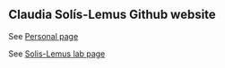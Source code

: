 ## Claudia Sol&iacute;s-Lemus Github website

See [Personal page](http://crsl4.github.io/)

See [Solis-Lemus lab page](https://solislemuslab.github.io/)
